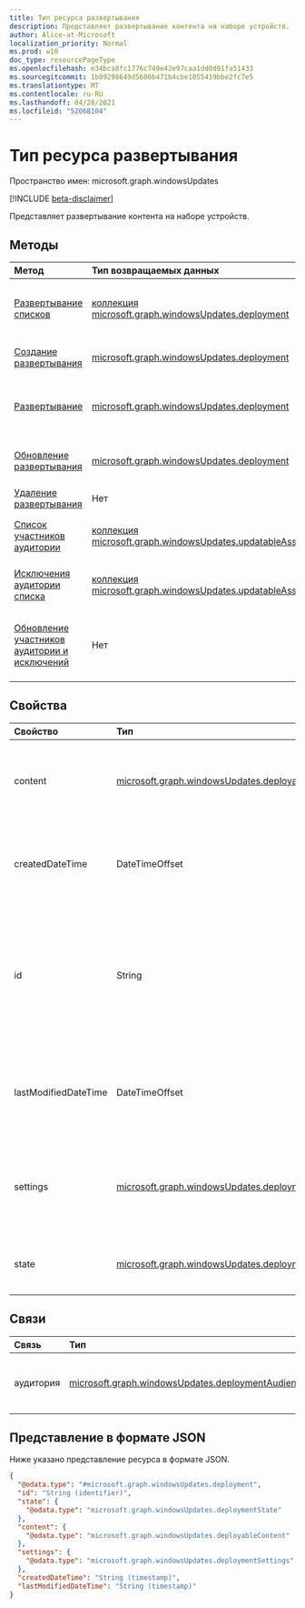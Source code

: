 ```yaml
---
title: Тип ресурса развертывания
description: Представляет развертывание контента на наборе устройств.
author: Alice-at-Microsoft
localization_priority: Normal
ms.prod: w10
doc_type: resourcePageType
ms.openlocfilehash: e34bca8fc1776c749e42e97caa1dd0d91fa51433
ms.sourcegitcommit: 1b09298649d5606b471b4cbe1055419bbe2fc7e5
ms.translationtype: MT
ms.contentlocale: ru-RU
ms.lasthandoff: 04/28/2021
ms.locfileid: "52068104"
---
```

# <a name="deployment-resource-type"></a>Тип ресурса развертывания

Пространство имен: microsoft.graph.windowsUpdates

[!INCLUDE [beta-disclaimer](../../includes/beta-disclaimer.md)]

Представляет развертывание контента на наборе устройств.

## <a name="methods"></a>Методы
|Метод|Тип возвращаемых данных|Описание|
|:---|:---|:---|
|[Развертывание списков](../api/windowsupdates-updates-list-deployments.md)|[коллекция microsoft.graph.windowsUpdates.deployment](../resources/windowsupdates-deployment.md)|Получите список объектов [развертывания](../resources/windowsupdates-deployment.md) и их свойств.|
|[Создание развертывания](../api/windowsupdates-updates-post-deployments.md)|[microsoft.graph.windowsUpdates.deployment](../resources/windowsupdates-deployment.md)|Создание нового [объекта развертывания.](../resources/windowsupdates-deployment.md)|
|[Развертывание](../api/windowsupdates-deployment-get.md)|[microsoft.graph.windowsUpdates.deployment](../resources/windowsupdates-deployment.md)|Ознакомьтесь с свойствами и отношениями объекта [развертывания.](../resources/windowsupdates-deployment.md)|
|[Обновление развертывания](../api/windowsupdates-deployment-update.md)|[microsoft.graph.windowsUpdates.deployment](../resources/windowsupdates-deployment.md)|Обновление свойств объекта [развертывания.](../resources/windowsupdates-deployment.md)|
|[Удаление развертывания](../api/windowsupdates-deployment-delete.md)|Нет|Удаляет объект [развертывания.](../resources/windowsupdates-deployment.md)|
|[Список участников аудитории](../api/windowsupdates-deploymentaudience-list-members.md)|[коллекция microsoft.graph.windowsUpdates.updatableAsset](../resources/windowsupdates-updatableasset.md)|Список участников аудитории развертывания.|
|[Исключения аудитории списка](../api/windowsupdates-deploymentaudience-list-exclusions.md)|[коллекция microsoft.graph.windowsUpdates.updatableAsset](../resources/windowsupdates-updatableasset.md)|Список исключений из аудитории развертывания.|
|[Обновление участников аудитории и исключений](../api/windowsupdates-deploymentaudience-updateaudience.md)|Нет|Добавление или удаление участников и исключений из аудитории развертывания.|

## <a name="properties"></a>Свойства
|Свойство|Тип|Описание|
|:---|:---|:---|
|content|[microsoft.graph.windowsUpdates.deployableContent](../resources/windowsupdates-deployablecontent.md)|Указывает, какой контент развернуть. Невозможно изменить. Возвращается по умолчанию.|
|createdDateTime|DateTimeOffset|Дата и время создания развертывания. Возвращается по умолчанию. Только для чтения.|
|id|String|Уникальный идентификатор для развертывания. Возвращается по умолчанию. Ключ. Значение null не допускается. Только для чтения.|
|lastModifiedDateTime|DateTimeOffset|Дата и время последнего изменения развертывания. Возвращается по умолчанию. Только для чтения.|
|settings|[microsoft.graph.windowsUpdates.deploymentSettings](../resources/windowsupdates-deploymentsettings.md)|Параметры конкретного развертывания, регулирующих развертывание **контента.** Возвращается по умолчанию.|
|state|[microsoft.graph.windowsUpdates.deploymentState](../resources/windowsupdates-deploymentstate.md)|Состояние выполнения развертывания. Возвращается по умолчанию.|

## <a name="relationships"></a>Связи
|Связь|Тип|Описание|
|:---|:---|:---|
|аудитория|[microsoft.graph.windowsUpdates.deploymentAudience](../resources/windowsupdates-deploymentaudience.md)|Указывает аудиторию, к которой развернут контент.|

## <a name="json-representation"></a>Представление в формате JSON
Ниже указано представление ресурса в формате JSON.
<!-- {
  "blockType": "resource",
  "keyProperty": "id",
  "@odata.type": "microsoft.graph.windowsUpdates.deployment",
  "openType": false
}
-->
``` json
{
  "@odata.type": "#microsoft.graph.windowsUpdates.deployment",
  "id": "String (identifier)",
  "state": {
    "@odata.type": "microsoft.graph.windowsUpdates.deploymentState"
  },
  "content": {
    "@odata.type": "microsoft.graph.windowsUpdates.deployableContent"
  },
  "settings": {
    "@odata.type": "microsoft.graph.windowsUpdates.deploymentSettings"
  },
  "createdDateTime": "String (timestamp)",
  "lastModifiedDateTime": "String (timestamp)"
}
```

